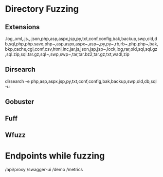# Directory Fuzzing

## Extensions
.log,.xml,.js.,.json,php,asp,aspx,jsp,py,txt,conf,config,bak,backup,swp,old,db,sql,php,php.save,php~,asp,aspx,aspx~,asp~,py,py~,rb,rb~,php,php~,bak,bkp,cache,cgi,conf,csv,html,inc,jar,js,json,jsp,jsp~,lock,log,rar,old,sql,sql.gz,sql.zip,sql.tar.gz,sql~,swp,swp~,tar,tar.bz2,tar.gz,txt,wadl,zip

## Dirsearch
dirsearch -e php,asp,aspx,jsp,py,txt,conf,config,bak,backup,swp,old,db,sql -u <target>

## Gobuster

## Fuff

## Wfuzz

# Endpoints while fuzzing

/api/proxy
/swagger-ui 
/demo 
/metrics
